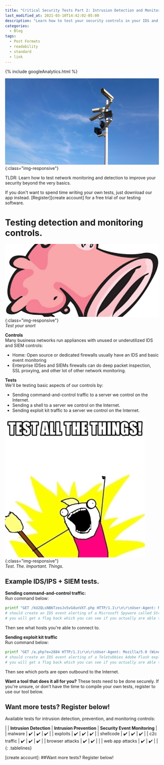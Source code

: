 ```yaml
---
title: "Critical Security Tests Part 2: Intrusion Detection and Monitoring Tests Guide"
last_modified_at: 2021-03-10T14:42:02-05:00
description: "Learn how to test your security controls in your IDS and SIEM using your command line"
categories:
  - Blog
tags:
  - Post Formats
  - readability
  - standard
  - link
---
```

<!-- Google analytics -->
{% include googleAnalytics.html %}
<!-- leadfeeder analytics -->
<!-- {% include leadfeederAnalytics.html %} -->

![compliance](/assets/images/2021-03-10/featureimage.jpg){:class="img-responsive"}  

TLDR: Learn how to test network monitoring and detection to improve your security beyond the very basics.

If you don't want to spend time writing your own tests, just download our app instead. [Register][create account] for a free trial of our testing software.

# Testing detection and monitoring controls.
![compliance](/assets/images/2021-03-10/snort-ids.jpeg){:class="img-responsive"}  
*Test your snort*


**Controls**  
Many business networks run appliances with unused or underutilized IDS and SIEM controls:
* Home: Open source or dedicated firewalls usually have an IDS and basic event monitoring
* Enterprise IDSes and SIEMs firewalls can do deep packet inspection, SSL proxying, and other lot of other network monitoring.

**Tests**  
We'll be testing basic aspects of our controls by:
* Sending command-and-control traffic to a server we control on the Internet.
* Sending a shell to a server we control on the Internet.
* Sending exploit kit traffic to a server we control on the Internet.

![test all the security things](/assets/images/2021-03-08/test-all-the-things.png){:class="img-responsive"}  
*Test. The. Important. Things.*

## Example IDS/IPS + SIEM tests.

**Sending command-and-control traffic:**  
Run command below:
```bash
printf "GET /kU2QLsNB6TzexJv5vGdunVXT.php HTTP/1.1\r\n\r\nUser-Agent: Mozilla/5.0 (Windows NT 10.0; Win64; x64) AppleWebKit/537.36 (KHTML, like Gecko) Chrome/74.0.3729.169 Safari/537.36\r\nHost: 107.23.248.210\r\nAccept: */*\r\n\r\n" | nc -v 107.23.248.210 80
# should create an IDS event alerting of a Microsoft Spyware called Strong Pity.
# you will get a flag back which you can see if you actually are able to detect with deep packet inspection.
```
Then see what hosts you're able to connect to.

**Sending exploit kit traffic**  
Run command below:
```bash
printf "GET /a.php?e=2884 HTTP/1.1\r\n\r\nUser-Agent: Mozilla/5.0 (Windows NT 10.0; Win64; x64) AppleWebKit/537.36 (KHTML, like Gecko) Chrome/74.0.3729.169 Safari/537.36\r\nHost: 107.23.248.210\r\nAccept: */*\r\n\r\n" | nc -v 107.23.248.210 80
# should create an IDS event alerting of a Teletubbies Adobe Flash exploit indication.
# you will get a flag back which you can see if you actually are able to detect with deep 
```
Then see which ports are open outbound to the Internet.

**Want a tool that does it all for you?**
These tests need to be done securely. If you're unsure, or don't have the time to compile your own tests, register to use our tool below.

## Want more tests? Register below! 
Available tests for intrusion detection, prevention, and monitoring controls:

<style>
.tablelines table, .tablelines td, .tablelines th {
        border: 1px gray;
        }
</style>
|                       |  **Intrusion Detection** | **Intrusion Prevention**   | **Security Event Monitoring** |
| malware               | :heavy_check_mark:       | :heavy_check_mark:         | :heavy_check_mark:            |
| exploits              | :heavy_check_mark:       | :heavy_check_mark:         | :heavy_check_mark:            |
| shellcode             | :heavy_check_mark:       | :heavy_check_mark:         | :heavy_check_mark:            |
| c2c traffic           | :heavy_check_mark:       | :heavy_check_mark:         | :heavy_check_mark:            |
| browser attacks       | :heavy_check_mark:       | :heavy_check_mark:         |                               |
| web app attacks       | :heavy_check_mark:       | :heavy_check_mark:         |                               |
{: .tablelines}


<script charset="utf-8" type="text/javascript" src="//js.hsforms.net/forms/shell.js"></script>
<script>
  hbspt.forms.create({
	portalId: "8898112",
	formId: "2b1cfdb3-6618-4dd8-86e4-4786274c0d38"
});
</script>



[create account]: ##Want more tests? Register below! 